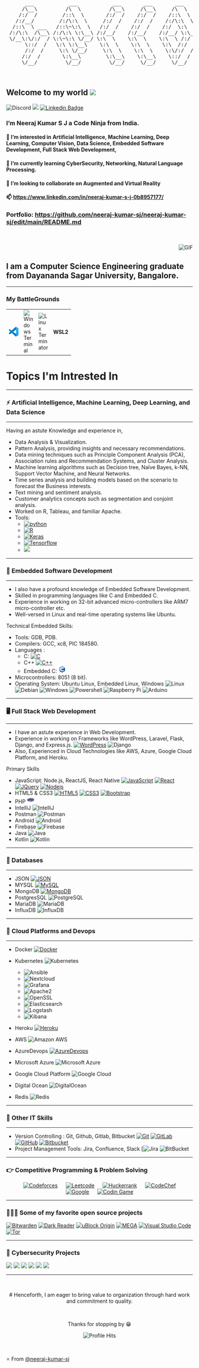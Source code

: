 
<pre>
      ___           ___           ___       ___       ___     
     /\__\         /\  \         /\__\     /\__\     /\  \    
    /:/  /        /::\  \       /:/  /    /:/  /    /::\  \   
   /:/__/        /:/\:\  \     /:/  /    /:/  /    /:/\:\  \  
  /::\  \ ___   /::\~\:\  \   /:/  /    /:/  /    /:/  \:\  \ 
 /:/\:\  /\__\ /:/\:\ \:\__\ /:/__/    /:/__/    /:/__/ \:\__\
 \/__\:\/:/  / \:\~\:\ \/__/ \:\  \    \:\  \    \:\  \ /:/  /
      \::/  /   \:\ \:\__\    \:\  \    \:\  \    \:\  /:/  / 
      /:/  /     \:\ \/__/     \:\  \    \:\  \    \:\/:/  /  
     /:/  /       \:\__\        \:\__\    \:\__\    \::/  /   
     \/__/         \/__/         \/__/     \/__/     \/__/    


</pre>

## Welcome to my world <img src="https://github.com/TheDudeThatCode/TheDudeThatCode/blob/master/Assets/Earth.gif" width="24px">
![Discord](https://img.shields.io/discord/491175207122370581?color=black&label=Discord&logo=discord) ![](https://img.shields.io/endpoint?url=https://dev.discordprofiles.me/api/badge/vscode/491174779278065689) 
[![Linkedin Badge](https://img.shields.io/badge/-neerajkumarsj-blue?style=flat&logo=Linkedin&logoColor=white&link=https://www.linkedin.com/in/neeraj-kumar-s-j-0b8957177/)](https://www.linkedin.com/in/neeraj-kumar-s-j-0b8957177/)

### I’m Neeraj Kumar S J a Code Ninja from India.

#### 👀 I’m interested in Artificial Intelligence, Machine Learning, Deep Learning, Computer Vision, Data Science, Embedded Software Development, Full Stack Web Development, 
#### 🌱 I’m currently learning CyberSecurity, Networking, Natural Language Processing.
#### 💞️ I’m looking to collaborate on Augmented and Virtual Reality
#### 📫 https://www.linkedin.com/in/neeraj-kumar-s-j-0b8957177/

### Portfolio: https://github.com/neeraj-kumar-sj/neeraj-kumar-sj/edit/main/README.md
<br />
<br />
  <img align="right" alt="GIF" src="https://media.giphy.com/media/836HiJc7pgzy8iNXCn/giphy.gif" />
<br />


## I am a Computer Science Engineering graduate from Dayananda Sagar University, Bangalore. 
***************************************************************************************************************
### My BattleGrounds
<table align="center">
   <tr>
      <td>
         <img align="left" alt="Visual Studio Code" width="26px" src="https://raw.githubusercontent.com/github/explore/80688e429a7d4ef2fca1e82350fe8e3517d3494d/topics/visual-studio-code/visual-studio-code.png" />
      </td>
      <td>
         <img align="left" alt="Windows Terminal" width="26px" src="https://upload.wikimedia.org/wikipedia/commons/0/01/Windows_Terminal_Logo_256x256.png" />
      </td>
      <td>
         <img align="left" alt="Linux Terminator" width="26px" src="[https://upload.wikimedia.org/wikipedia/commons/0/01/Windows_Terminal_Logo_256x256.png](https://commons.wikimedia.org/wiki/File:GNOME_Terminal_logo.png)" />
      </td>
      <td>
         <h4>WSL2</h4>
      </td>
   </tr>
</table>

# Topics I'm Intrested In
-------------------------
### ⚡ Artificial Intelligence, Machine Learning, Deep Learning, and Data Science
------------------------------------------------------------------------------------
Having an astute Knowledge and experience in, 
- Data Analysis & Visualization. 
- Pattern Analysis, providing insights and necessary recommendations. 
- Data mining techniques such as Principle Component Analysis (PCA), Association rules and Recommendation Systems, and Cluster Analysis. 
- Machine learning algorithms such as Decision tree, Naïve Bayes, k-NN, Support Vector Machine, and Neural Networks. 
- Time series analysis and building models based on the scenario to forecast the Business interests. 
- Text mining and sentiment analysis. 
- Customer analytics concepts such as segmentation and conjoint analysis. 
- Worked on R, Tableau, and familiar Apache.
- Tools: 
  -  <a href="https://github.com/alwinw?tab=repositories&language=python" target="_blank"><img alt="python" src="https://img.shields.io/badge/-python-3776AB?style=flat-square&logo=Python&logoColor=white"></a>
  - <a href="https://github.com/alwinw?tab=repositories&language=r" target="_blank"><img alt="R" src="https://img.shields.io/badge/-R-276DC3?style=flat-square&logo=R&logoColor=white"></a>
  - [![Keras](https://img.shields.io/badge/-Keras-red?style=flat&logo=keras&link=https://github.com/hritik5102)](https://github.com/hritik5102) 
  - [![Tensorflow](https://img.shields.io/badge/-Tensorflow-gray?style=flat&logo=tensorflow&link=https://github.com/hritik5102)](https://github.com/hritik5102)
  - <img width ='32px' src ='https://raw.githubusercontent.com/rahulbanerjee26/githubAboutMeGenerator/main/icons/pytorch.svg'> </a>
***************************************************************************************************************
### 🔨 Embedded Software Development
----------------------------------------
- I also have a profound knowledge of Embedded Software Development. 
- Skilled in programming languages like C and Embedded C.
- Experience in working on 32-bit advanced micro-controllers like ARM7 micro-controller etc. 
- Well-versed in Linux and real-time operating systems like Ubuntu.

Technical Embedded Skills:
- Tools: GDB, PDB.
- Compilers: GCC, xc8, PIC 184580.
- Languages :
  - C: [![C](https://img.shields.io/badge/-A8B9CC?style=flat&logo=c&logoColor=white&link=https://github.com/hritik5102)](https://github.com/hritik5102)
  - C++ [![C++](https://img.shields.io/badge/-C++-00599C?style=flat&logo=c++&link=https://github.com/hritik5102)](https://github.com/hritik5102)
  - Embedded C: <code><img height="20" src="https://raw.githubusercontent.com/github/explore/80688e429a7d4ef2fca1e82350fe8e3517d3494d/topics/c/c.png"></code>
- Microcontrollers: 8051 (8 bit).
- Operating System: Ubuntu Linux, Embedded Linux, Windows ![Linux](http://img.shields.io/badge/-Linux-000000?style=for-the-badge&logo=linux) ![Debian](http://img.shields.io/badge/-Debian-A81D33?style=flat-square&logo=debian&logoColor=ffffff) ![Windows](http://img.shields.io/badge/-Windows-0078D6?style=flat-square&logo=windows&logoColor=ffffff) ![Powershell](http://img.shields.io/badge/-Powershell-5391FE?style=flat-square&logo=powershell&logoColor=ffffff) ![Raspberry Pi](https://img.shields.io/badge/-Raspberry%20Pi-C51A4A?style=flat-square&logo=Raspberry-Pi) ![Arduino](https://img.shields.io/badge/Arduino-black?style=flat-square&logo=arduino)
***************************************************************************************************************
### 🖥 Full Stack Web Development
----------------------------------
- I have an astute experience in Web Development. 
- Experience in working on Frameworks like WordPress, Laravel, Flask, Django, and Express.js. [![WordPress](https://img.shields.io/badge/-WordPress-blue?style=flat&logo=wordpress&link=https://github.com/BRdhanani)](https://github.com/BRdhanani) ![Django](https://img.shields.io/badge/-Django-092E20?style=plastic&logo=Django)
- Also, Experienced in Cloud Technologies like AWS, Azure, Google Cloud Platform, and Heroku.

Primary Skills
- JavaScript: Node.js, ReactJS, React Native [![JavaScript](https://img.shields.io/badge/-JavaScript-black?style=flat&logo=javascript&link=https://github.com/BRdhanani)](https://github.com/BRdhanani) [![React](https://img.shields.io/badge/-React-black?style=flat&logo=react&link=https://github.com/BRdhanani)](https://github.com/BRdhanani) [![JQuery](https://img.shields.io/badge/-JQuery-blue?style=flat&logo=jquery&link=https://github.com/BRdhanani)](https://github.com/BRdhanani) [![Nodejs](https://img.shields.io/badge/-Nodejs-green?style=flat&logo=Node.js&link=https://github.com/BRdhanani)](https://github.com/BRdhanani) 
- HTML5 & CSS3 [![HTML5](https://img.shields.io/badge/-HTML5-E34F26?style=flat&logo=html5&logoColor=white&link=https://github.com/BRdhanani)](https://github.com/BRdhanani) [![CSS3](https://img.shields.io/badge/-CSS3-1572B6?style=flat&logo=css3&link=https://github.com/BRdhanani)](https://github.com/BRdhanani) [![Bootstrap](https://img.shields.io/badge/-Bootstrap-563D7C?style=flat&logo=bootstrap&link=https://github.com/BRdhanani)](https://github.com/BRdhanani) 
- PHP <code><img height="20" src="https://raw.githubusercontent.com/github/explore/80688e429a7d4ef2fca1e82350fe8e3517d3494d/topics/php/php.png"></code>
- IntelliJ ![IntelliJ](https://img.shields.io/badge/-IntelliJ%20IDEA-black?style=flat-square&logo=jetbrains)
- Postman ![Postman](https://img.shields.io/badge/Postman-black?style=flat-square&logo=postman)
- Android ![Android](https://img.shields.io/badge/Android-05150C?style=flat-square&logo=android)
- Firebase ![Firebase](https://img.shields.io/badge/Firebase-black?style=flat-square&logo=firebase)
- Java ![Java](https://img.shields.io/badge/Java-orange?style=flat-square&logo=java)
- Kotlin ![Kotlin]( https://img.shields.io/badge/Kotlin-black?style=flat-square&logo=kotlin)
***************************************************************************************************************
### 📝 Databases
----------------------------------
- JSON [![JSON](https://img.shields.io/badge/-json-02569B?style=flat&logo=json&link=https://github.com/BRdhanani)](https://github.com/BRdhanani)
- MYSQL [![MySQL](https://img.shields.io/badge/-MySQL-black?style=flat&logo=mysql&link=https://github.com/BRdhanani)](https://github.com/BRdhanani)
- MongoDB [![MongoDB](https://img.shields.io/badge/-MongoDB-FCA121?style=flat&logo=mongodb&link=https://github.com/BRdhanani)](https://gitlab.com/BRdhanani)
- PostgresSQL ![PostgreSQL](https://img.shields.io/badge/-PostgreSQL-336791?style=plastic&logo=postgresql)
- MariaDB ![MariaDB](https://img.shields.io/badge/MariaDB-black?style=flat-square&logo=mariadb)
- InfluxDB ![InfluxDB](https://img.shields.io/badge/InfluxDB-black?style=flat-square&logo=influxdb)
***************************************************************************************************************
### 💬 Cloud Platforms and Devops
----------------------------------
- Docker [![Docker](https://img.shields.io/badge/-Docker-black?style=flat&logo=docker&link=https://github.com/BRdhanani)](https://github.com/BRdhanani) 
- Kubernetes ![Kubernetes](https://img.shields.io/badge/-Kubernetes-000?&logo=Kubernetes)
  - ![Ansible](https://img.shields.io/badge/Ansible-black?style=flat-square&logo=ansible)
  - ![Nextcloud](https://img.shields.io/badge/Nextcloud-0484cc?style=flat-square&logo=nextcloud)
  - ![Grafana](https://img.shields.io/badge/Grafana-black?style=flat-square&logo=grafana)
  - ![Apache2](https://img.shields.io/badge/Apache2-black?style=flat-square&logo=apache)
  - ![OpenSSL](https://img.shields.io/badge/OpenSSL-black?style=flat-square&logo=openssl)
  - ![Elasticsearch](https://img.shields.io/badge/Elasticsearch-005571?style=flat-square&logo=elasticsearch)
  - ![Logstash](https://img.shields.io/badge/Logstash-005571?style=flat-square&logo=logstash)
  - ![Kibana](https://img.shields.io/badge/Kibana-005571?style=flat-square&logo=kibana)

- Heroku [![Heroku](https://img.shields.io/badge/-Heroku-gray?style=flat&logo=heroku&link=https://github.com/BRdhanani)](https://github.com/BRdhanani) 
- AWS ![Amazon AWS](https://img.shields.io/badge/Amazon%20AWS-232F3E?style=flat-square&logo=amazon-aws)
- AzureDevops [![AzureDevops](https://img.shields.io/badge/-AzureDevops-0175C2?style=flat&logo=azureDevops&link=https://github.com/hritik5102)](https://github.com/hritik5102) 
- Microsoft Azure ![Microsoft Azure](https://img.shields.io/badge/Microsoft%20Azure-232F7E?style=flat-square&logo=microsoft-azure)
- Google Cloud Platform ![Google Cloud](https://img.shields.io/badge/Google%20Cloud-black?style=flat-square&logo=google-cloud)
- Digital Ocean ![DigitalOcean](https://img.shields.io/badge/-Digital%20Ocean-darkblue?style=flat-square&logo=digitalocean)
- Redis ![Redis](https://img.shields.io/badge/-Redis-black?style=flat-square&logo=Redis)

***************************************************************************************************************
### 🏦 Other IT Skills
-----------------
- Version Controlling : Git, Github, Gitlab, Bitbucket [![Git](https://img.shields.io/badge/-Git-black?style=flat&logo=git&link=https://github.com/BRdhanani)](https://github.com/BRdhanani) [![GitLab](https://img.shields.io/badge/-GitLab-FCA121?style=flat&logo=gitlab&link=https://github.com/hritik5102)](https://gitlab.com/hritik5102) [![GitHub](https://img.shields.io/badge/-GitHub-181717?style=flat&logo=github&link=https://github.com/hritik5102)](https://github.com/hritik5102) [![Bitbucket](https://img.shields.io/badge/-Bitbucket-blue?style=flat&logo=bitbucket&link=https://github.com/BRdhanani)](https://github.com/BRdhanani)
- Project Management Tools: Jira, Confluence, Slack [![Jira](https://img.shields.io/badge/-Jira-222222?style=flat&logo=jira-software&logoColor=white&logoColor=0052CC) ![BitBucket](https://img.shields.io/badge/-BitBucket-darkblue?style=flat-square&logo=bitbucket)

***************************************************************************************************************
### 👉 Competitive Programming & Problem Solving
 
<p align="center">
  &emsp;
    <a href="#"><img alt = "Codeforces" src="https://img.shields.io/badge/codeforces%20-%231F8ACB.svg?style=plastic&logo=codeforces&logoColor=white" /></a>	
  &emsp;
    <a href="#"><img alt = "Leetcode" src="https://img.shields.io/badge/leetcode%20-%23FFA116.svg?style=plastic&logo=leetcode&logoColor=black" /></a>
  &emsp;
    <a href="#"><img alt = "Huckerrank" src="https://img.shields.io/badge/hackerrank-%232EC866.svg?style=plastic&logo=hackerrank&logoColor=white" /></a>
  &emsp;
    <a href="#"><img alt = "CodeChef" src="https://img.shields.io/badge/codechef-%235B4638.svg?style=plastic&logo=codechef&logoColor=white" /></a>
  &emsp;
    <a href="#"><img alt = "Google" src="https://img.shields.io/badge/google-%234285F4.svg?style=plastic&logo=google&logoColor=white" /></a>
  &emsp;
    <a href="#"><img alt = "Codin Game" src="https://img.shields.io/badge/codingame-%23F2BB13.svg?&style=plastic&logo=codingame&logoColor=black" /></a>
</p>

***************************************************************************************************************
### 👨🏻‍💻 Some of my favorite open source projects

[![Bitwarden](https://img.shields.io/badge/-Bitwarden-444444?style=flat&logo=bitwarden&logoColor=175DDC)](https://github.com/bitwarden)
[![Dark Reader](https://img.shields.io/badge/-Dark&#32;Reader-444444?style=flat&logo=Dark-Reader&logoColor=2f7485)](https://github.com/darkreader/darkreader)
[![uBlock Origin](https://img.shields.io/badge/-uBlock&#32;Origin-444444?style=flat&logo=UBlock-Origin&logoColor=800000)](https://github.com/gorhill/uBlock)
[![MEGA](https://img.shields.io/badge/-MEGA-444444?style=flat&logo=mega&logoColor=D9272E)](ttps://github.com/meganz/)
[![Visual Studio Code](https://img.shields.io/badge/-VSCode-444444?style=flat&logo=visual-studio-code&logoColor=007ACC)](https://github.com/microsoft/vscode)
[![Tor](https://img.shields.io/badge/-Tor-444444?style=flat&logo=tor&logoColor=7E4798)](https://www.torproject.org/)


***************************************************************************************************************
### 👾 Cybersecurity Projects

[![](https://img.shields.io/badge/-🩸%20Heartbleed-000)](https://github.com/adamalston/Heartbleed)
[![](https://img.shields.io/badge/-🌊%20SYN%20Flood-000)](https://github.com/adamalston/SYN-Flood)
[![](https://img.shields.io/badge/-🗂%20Packet%20Sniffing%20%26%20Spoofing-000)](https://github.com/adamalston/Packet-Sniffing-and-Spoofing)
[![](https://img.shields.io/badge/-💉%20SQL%20Injection-000)](https://github.com/adamalston/SQL-Injection)
[![](https://img.shields.io/badge/-🛡%20Spectre%20%26%20Meltdown-000)](https://github.com/adamalston/Meltdown-Spectre)
[![](https://img.shields.io/badge/-🌐%20Network%20Tools-000)](https://github.com/adamalston/Network-Tools)


***************************************************************************************************************
<br>
<p align="center">
# Henceforth, I am eager to bring value to organization through hard work and commitment to quality.</p>
<br>
<p align="center">
  Thanks for stopping by 😁<br/>
</p>
<p align="center"><img alt="Profile Hits" src="https://hits.seeyoufarm.com/api/count/incr/badge.svg?url=https%3A%2F%2Fgithub.com%2Frajput2107%2F" /></p>
<br/>
<p>






⭐️ From [@neeraj-kumar-sj](https://github.com/neeraj-kumar-sj)
